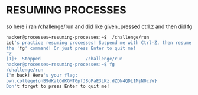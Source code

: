 # RESUMING PROCESSES
so here i ran /challenge/run and did like given..pressed ctrl.z and then did fg
``` bash
hacker@processes~resuming-processes:~$  /challenge/run
Let's practice resuming processes! Suspend me with Ctrl-Z, then resume me with
the 'fg' command! Or just press Enter to quit me!
^Z
[1]+  Stopped                 /challenge/run
hacker@processes~resuming-processes:~$ fg
/challenge/run
I'm back! Here's your flag:
pwn.college{onB9dKalCdKGMT0pfJ8oPaE3LKz.dZDN4QDL1MjN0czW}
Don't forget to press Enter to quit me!

